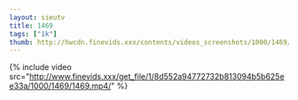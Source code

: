 ```yaml
--- 
layout: sieutv
title: 1469
tags: ["1k"]
thumb: http://hwcdn.finevids.xxx/contents/videos_screenshots/1000/1469/preview.mp4.jpg
---
```

{% include video src="http://www.finevids.xxx/get_file/1/8d552a94772732b813094b5b625ee33a/1000/1469/1469.mp4/" %} 
